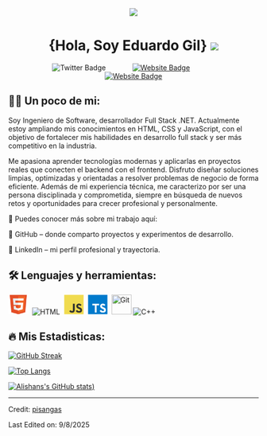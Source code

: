 <div id="header" align="center">
  <img src="https://cdn4.iconfinder.com/data/icons/social-media-logos-6/512/71-github-512.png" width=200 />
</div>

<div id="hey" align="center">
  <h1>
    {Hola, Soy Eduardo Gil}
    <img src="https://media.giphy.com/media/hvRJCLFzcasrR4ia7z/giphy.gif" width=40 />
  </h1>
</div>

<div id="badges" align="center">
<a href="mailto:pisangas@gmail.com" style="text-decoration:none;" style="margin:0 50px;">
  <img src="https://cdn2.iconfinder.com/data/icons/social-media-2259/512/search-64.png" alt="Twitter Badge"/>  
</a>
<a href="https://github.com/pisangas" style="margin:0 50px;">
  <img src="https://cdn1.iconfinder.com/data/icons/unicons-line-vol-3/24/github-alt-64.png" alt="Website Badge"/>
</a>
<a href="https://www.linkedin.com/in/eduardogilrivas/" style="margin:0 50px;">
  <img src="https://cdn3.iconfinder.com/data/icons/social-media-chamfered-corner/154/linkedin-64.png" alt="Website Badge"/>
</a>
</div>

## :man_technologist: Un poco de mi:
Soy Ingeniero de Software, desarrollador Full Stack .NET. Actualmente estoy ampliando mis conocimientos en HTML, CSS y JavaScript, con el objetivo de fortalecer mis habilidades en desarrollo full stack y ser más competitivo en la industria.

Me apasiona aprender tecnologías modernas y aplicarlas en proyectos reales que conecten el backend con el frontend. Disfruto diseñar soluciones limpias, optimizadas y orientadas a resolver problemas de negocio de forma eficiente. Además de mi experiencia técnica, me caracterizo por ser una persona disciplinada y comprometida, siempre en búsqueda de nuevos retos y oportunidades para crecer profesional y personalmente.

📌 Puedes conocer más sobre mi trabajo aquí:

🔗 GitHub
   – donde comparto proyectos y experimentos de desarrollo.

💼 LinkedIn
   – mi perfil profesional y trayectoria.
 

## :hammer_and_wrench: Lenguajes y herramientas:
<div>  
  <img src="https://github.com/devicons/devicon/blob/master/icons/html5/html5-original.svg" title="HTML5" alt="HTML" width="40" height="40"/>&nbsp;
  <img src="https://uxwing.com/wp-content/themes/uxwing/download/brands-and-social-media/css-icon.png" title="HTML5" alt="HTML" width="40" height="40"/>&nbsp;
  <img src="https://github.com/devicons/devicon/blob/master/icons/javascript/javascript-original.svg" title="JavaScript" alt="JavaScript" width="40" height="40"/>&nbsp;
  <img src="https://github.com/devicons/devicon/blob/master/icons/typescript/typescript-original.svg" title="TypeScript" alt="TypeScript" width="40" height="40"/>&nbsp;  
  <img src="https://www.svgrepo.com/show/303548/git-icon-logo.svg" title="Git" **alt="Git" width="40" height="40"/>
  <img src="https://upload.wikimedia.org/wikipedia/commons/thumb/b/bd/Logo_C_sharp.svg/256px-Logo_C_sharp.svg.png?20221121173824" title="C++" alt="C++" width="40" height="40"/>&nbsp;
</div>
  
## :fire: Mis Estadisticas:
[![GitHub Streak](http://github-readme-streak-stats.herokuapp.com?user=pisangas&theme=dark&background=000000)](https://git.io/streak-stats)

[![Top Langs](https://github-readme-stats.vercel.app/api/top-langs/?username=pisangas&layout=compact&theme=vision-friendly-dark)](https://github.com/anuraghazra/github-readme-stats)

[![Alishans's GitHub stats](https://github-readme-stats.vercel.app/api?username=pisangas&show_icons=true&theme=radical))](https://github.com/al3sha9/github-readme-stats)

------

Credit: [pisangas](https://github.com/al3sha9)

Last Edited on: 9/8/2025
